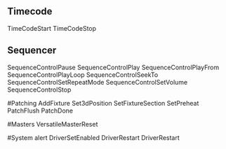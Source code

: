 
## Timecode
TimeCodeStart
TimeCodeStop

## Sequencer
SequenceControlPause
SequenceControlPlay
SequenceControlPlayFrom
SequenceControlPlayLoop
SequenceControlSeekTo
SequenceControlSetRepeatMode
SequenceControlSetVolume
SequenceControlStop

#Patching
AddFixture
Set3dPosition
SetFixtureSection
SetPreheat
PatchFlush
PatchDone

#Masters
VersatileMasterReset


#System
alert
DriverSetEnabled
DriverRestart
DriverRestart

